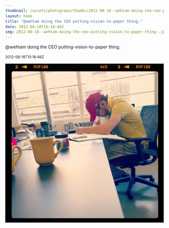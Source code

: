 ```yaml
---
thumbnail: /assets/photograms/thumbs/2012-08-18--wehtam-doing-the-ceo-putting-vision-to-paper-thing-.jpg
layout: home
title: "@wehtam doing the CEO putting-vision-to-paper thing."
date: 2012-08-18T15:16:46Z
img: 2012-08-18--wehtam-doing-the-ceo-putting-vision-to-paper-thing-.jpg
---
```


@wehtam doing the CEO putting-vision-to-paper thing.

<small>2012-08-18T15:16:46Z</small>

![@wehtam doing the CEO putting-vision-to-paper thing.](/assets/photograms/original/2012-08-18--wehtam-doing-the-ceo-putting-vision-to-paper-thing-.jpg)
